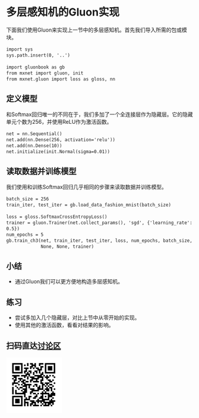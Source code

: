 # 多层感知机的Gluon实现

下面我们使用Gluon来实现上一节中的多层感知机。首先我们导入所需的包或模块。

```{.python .input}
import sys
sys.path.insert(0, '..')

import gluonbook as gb
from mxnet import gluon, init
from mxnet.gluon import loss as gloss, nn
```

## 定义模型

和Softmax回归唯一的不同在于，我们多加了一个全连接层作为隐藏层。它的隐藏单元个数为256，并使用ReLU作为激活函数。

```{.python .input  n=5}
net = nn.Sequential()
net.add(nn.Dense(256, activation='relu'))
net.add(nn.Dense(10))
net.initialize(init.Normal(sigma=0.01))
```

## 读取数据并训练模型

我们使用和训练Softmax回归几乎相同的步骤来读取数据并训练模型。

```{.python .input  n=6}
batch_size = 256
train_iter, test_iter = gb.load_data_fashion_mnist(batch_size)

loss = gloss.SoftmaxCrossEntropyLoss()
trainer = gluon.Trainer(net.collect_params(), 'sgd', {'learning_rate': 0.5})
num_epochs = 5
gb.train_ch3(net, train_iter, test_iter, loss, num_epochs, batch_size,
             None, None, trainer)
```

## 小结

* 通过Gluon我们可以更方便地构造多层感知机。

## 练习

- 尝试多加入几个隐藏层，对比上节中从零开始的实现。
- 使用其他的激活函数，看看对结果的影响。

## 扫码直达[讨论区](https://discuss.gluon.ai/t/topic/738)

![](../img/qr_mlp-gluon.svg)
